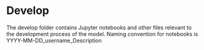 # Develop

The develop folder contains Jupyter notebooks and other files relevant to the development process of the model. 
Naming convention for notebooks is YYYY-MM-DD_username_Description
